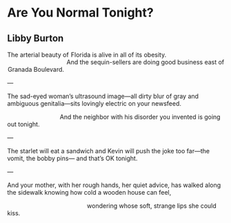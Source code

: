 # Are You Normal Tonight?
## Libby Burton
The arterial beauty of  Florida is alive in all of its obesity.
                                                                     And the
sequin-sellers are doing good business
east of  Granada Boulevard.

—

The sad-eyed woman’s ultrasound image—all dirty blur of gray and ambiguous
genitalia—sits
lovingly electric on your newsfeed.

                               And the neighbor with his disorder you invented
is going out tonight.

—

The starlet will eat a sandwich and Kevin will push the joke
too far—the vomit, the bobby pins—
and that’s OK tonight.

—

And your mother, with her rough hands, her quiet advice, has walked
along the sidewalk knowing how cold a wooden house can feel,

                                               wondering whose soft, strange
lips she could kiss.